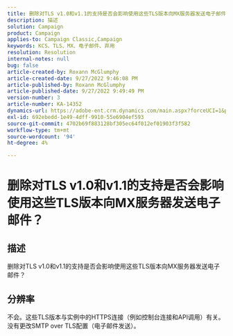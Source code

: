 ```yaml
---
title: 删除对TLS v1.0和v1.1的支持是否会影响使用这些TLS版本向MX服务器发送电子邮件？
description: 描述
solution: Campaign
product: Campaign
applies-to: Campaign Classic,Campaign
keywords: KCS、TLS、MX、电子邮件、弃用
resolution: Resolution
internal-notes: null
bug: false
article-created-by: Roxann McGlumphy
article-created-date: 9/27/2022 9:46:08 PM
article-published-by: Roxann McGlumphy
article-published-date: 9/27/2022 9:49:49 PM
version-number: 3
article-number: KA-14352
dynamics-url: https://adobe-ent.crm.dynamics.com/main.aspx?forceUCI=1&pagetype=entityrecord&etn=knowledgearticle&id=e75a27cb-ad3e-ed11-9db1-00224808613b
exl-id: 692ebedd-1e49-4dff-9910-55e6904ef593
source-git-commit: 4702b69f883128bf305ec64f012ef01903f3f582
workflow-type: tm+mt
source-wordcount: '94'
ht-degree: 4%

---
```


# 删除对TLS v1.0和v1.1的支持是否会影响使用这些TLS版本向MX服务器发送电子邮件？

## 描述


删除对TLS v1.0和v1.1的支持是否会影响使用这些TLS版本向MX服务器发送电子邮件？


## 分辨率


不会。这些TLS版本与实例中的HTTPS连接（例如控制台连接和API调用）有关。 没有更改SMTP over TLS配置（电子邮件发送）。

